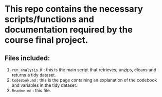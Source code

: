 
# This repo contains the necessary scripts/functions and documentation required by the course final project. 
## Files included: 
1. `run_analysis.R` : this is the main script that retrieves, unzips, cleans and returns a tidy dataset.
2. `CodeBook.md` : this is the page containing an explanation of the codebook and variables in the tidy dataset.
3. `Readme.md` : this file.